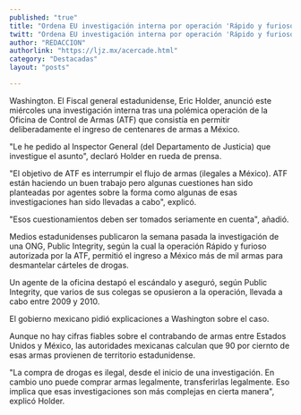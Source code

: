 ```yaml
---
published: "true"
title: "Ordena EU investigación interna por operación 'Rápido y furioso'"
twitt: "Ordena EU investigación interna por operación 'Rápido y furioso'"
author: "REDACCION"
authorlink: "https://ljz.mx/acercade.html"
category: "Destacadas"
layout: "posts"

---
```



  Washington. El Fiscal general estadunidense, Eric Holder, anunció este miércoles una investigación interna tras una polémica operación de la Oficina de Control de Armas (ATF) que consistía en permitir deliberadamente el ingreso de centenares de armas a México.



  "Le he pedido al Inspector General (del Departamento de Justicia) que investigue el asunto", declaró Holder en rueda de prensa.



  "El objetivo de ATF es interrumpir el flujo de armas (ilegales a México). ATF están haciendo un buen trabajo pero algunas cuestiones han sido planteadas por agentes sobre la forma como algunas de esas investigaciones han sido llevadas a cabo", explicó.



  "Esos cuestionamientos deben ser tomados seriamente en cuenta", añadió.



  Medios estadunidenses publicaron la semana pasada la investigación de una ONG, Public Integrity, según la cual la operación Rápido y furioso autorizada por la ATF, permitió el ingreso a México más de mil armas para desmantelar cárteles de drogas.



  Un agente de la oficina destapó el escándalo y aseguró, según Public Integrity, que varios de sus colegas se opusieron a la operación, llevada a cabo entre 2009 y 2010.



  El gobierno mexicano pidió explicaciones a Washington sobre el caso.



  Aunque no hay cifras fiables sobre el contrabando de armas entre Estados Unidos y México, las autoridades mexicanas calculan que 90 por ciernto de esas armas provienen de territorio estadunidense.



  "La compra de drogas es ilegal, desde el inicio de una investigación. En cambio uno puede comprar armas legalmente, transferirlas legalmente. Eso implica que esas investigaciones son más complejas en cierta manera", explicó Holder.

